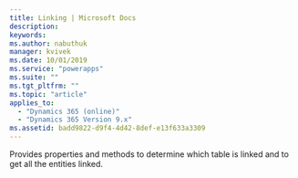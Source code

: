 ```yaml
---
title: Linking | Microsoft Docs
description: 
keywords:
ms.author: nabuthuk
manager: kvivek
ms.date: 10/01/2019
ms.service: "powerapps"
ms.suite: ""
ms.tgt_pltfrm: ""
ms.topic: "article"
applies_to: 
  - "Dynamics 365 (online)"
  - "Dynamics 365 Version 9.x"
ms.assetid: badd9822-d9f4-4d42-8def-e13f633a3309
---
```


Provides properties and methods to determine which table is linked and to get all the entities linked.
